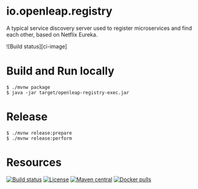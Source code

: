 # io.openleap.registry
A typical service discovery server used to register microservices and find each other, based on Netflix Eureka.

![Build status][ci-image]

# Build and Run locally
```
$ ./mvnw package
$ java -jar target/openleap-registry-exec.jar 
```

# Release
```
$ ./mvnw release:prepare
$ ./mvnw release:perform
```

# Resources
[![Build status](https://github.com/openleap-io/io.openleap.services/actions/workflows/master-build.yml/badge.svg)](https://github.com/spring-labs/org.openwms.services/actions/workflows/master-build.yml)
[![License](https://img.shields.io/badge/License-Apache%202.0-blue.svg)](LICENSE)
[![Maven central](https://img.shields.io/maven-central/v/io.openleap/io.openleap.registry)](https://search.maven.org/search?q=a:io.openleap/io.openleap.registry)
[![Docker pulls](https://img.shields.io/docker/pulls/openleap/openleap-registry)](https://hub.docker.com/r/openleap/openleap-registry)

